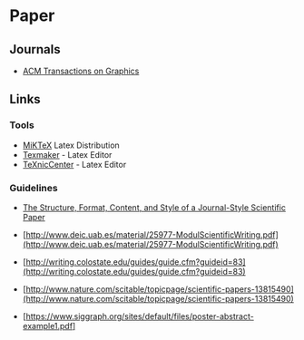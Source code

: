 # Paper

## Journals

- [ACM Transactions on Graphics](http://tog.acm.org/)

## Links

### Tools

- [MiKTeX](http://miktex.org/) Latex Distribution
- [Texmaker](http://www.xm1math.net/texmaker/) - Latex Editor
- [TeXnicCenter](http://www.texniccenter.org/) - Latex Editor

### Guidelines

- [The Structure, Format, Content, and Style of a Journal-Style Scientific Paper](http://abacus.bates.edu/~ganderso/biology/resources/writing/HTWsections.html)
- [http://www.deic.uab.es/material/25977-ModulScientificWriting.pdf](http://www.deic.uab.es/material/25977-ModulScientificWriting.pdf)
- [http://writing.colostate.edu/guides/guide.cfm?guideid=83](http://writing.colostate.edu/guides/guide.cfm?guideid=83)
- [http://www.nature.com/scitable/topicpage/scientific-papers-13815490](http://www.nature.com/scitable/topicpage/scientific-papers-13815490)

- [https://www.siggraph.org/sites/default/files/poster-abstract-example1.pdf]